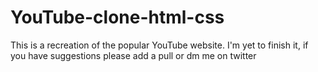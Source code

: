 # YouTube-clone-html-css
This is a recreation of the popular YouTube website.
I'm yet to finish it, if you have suggestions please add a pull or dm me on twitter
